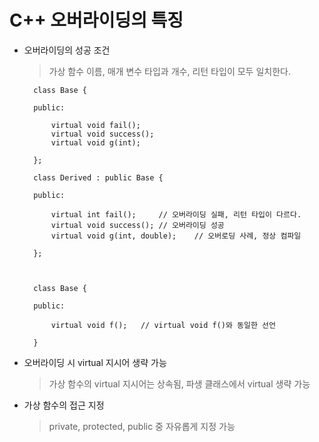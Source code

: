 # C++ 오버라이딩의 특징

- 오버라이딩의 성공 조건

    > 가상 함수 이름, 매개 변수 타입과 개수, 리턴 타입이 모두 일치한다.


        class Base {

        public:

            virtual void fail();
            virtual void success();
            virtual void g(int);

        };

        class Derived : public Base {

        public:

            virtual int fail();     // 오버라이딩 실패, 리턴 타입이 다르다.
            virtual void success(); // 오버라이딩 성공
            virtual void g(int, double);    // 오버로딩 사례, 정상 컴파일

        };



        class Base {

        public:

            virtual void f();   // virtual void f()와 동일한 선언

        }

    
- 오버라이딩 시 virtual 지시어 생략 가능

    > 가상 함수의 virtual 지시어는 상속됨, 파생 클래스에서 virtual 생략 가능


- 가상 함수의 접근 지정

    > private, protected, public 중 자유롭게 지정 가능